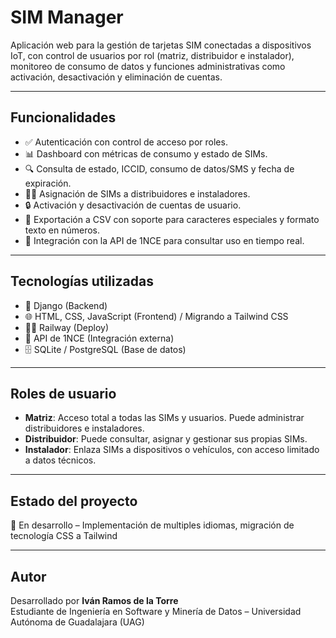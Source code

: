 # SIM Manager

Aplicación web para la gestión de tarjetas SIM conectadas a dispositivos IoT, con control de usuarios por rol (matriz, distribuidor e instalador), monitoreo de consumo de datos y funciones administrativas como activación, desactivación y eliminación de cuentas.

---

## Funcionalidades

- ✅ Autenticación con control de acceso por roles.
- 📊 Dashboard con métricas de consumo y estado de SIMs.
- 🔍 Consulta de estado, ICCID, consumo de datos/SMS y fecha de expiración.
- 🧑‍💼 Asignación de SIMs a distribuidores e instaladores.
- 🔒 Activación y desactivación de cuentas de usuario.
- 📁 Exportación a CSV con soporte para caracteres especiales y formato texto en números.
- 🔗 Integración con la API de 1NCE para consultar uso en tiempo real.

---

## Tecnologías utilizadas

- 🐍 Django (Backend)
- 🌐 HTML, CSS, JavaScript (Frontend) / Migrando a Tailwind CSS
- 🧑‍💻 Railway (Deploy)
- 🧠 API de 1NCE (Integración externa)
- 🗄️ SQLite / PostgreSQL (Base de datos)

---

## Roles de usuario

- **Matriz**: Acceso total a todas las SIMs y usuarios. Puede administrar distribuidores e instaladores.
- **Distribuidor**: Puede consultar, asignar y gestionar sus propias SIMs.
- **Instalador**: Enlaza SIMs a dispositivos o vehículos, con acceso limitado a datos técnicos.

---

## Estado del proyecto

🚧 En desarrollo – Implementación de multiples idiomas, migración de tecnología CSS a Tailwind  

---

## Autor

Desarrollado por **Iván Ramos de la Torre**  
Estudiante de Ingeniería en Software y Minería de Datos – Universidad Autónoma de Guadalajara (UAG)
